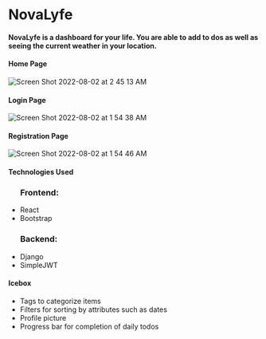 # NovaLyfe

<h4>NovaLyfe is a dashboard for your life. You are able to add to dos as well as seeing the current weather in your location.</h4>


<h4>Home Page</h4>

![Screen Shot 2022-08-02 at 2 45 13 AM](https://user-images.githubusercontent.com/96600690/182309553-c79b641e-717c-418c-b057-41c0149498c6.png)

<h4>Login Page</h4>

![Screen Shot 2022-08-02 at 1 54 38 AM](https://user-images.githubusercontent.com/96600690/182302054-22be5dab-a793-46d3-acc5-2c7d98b27c36.png)

<h4>Registration Page</h4>

![Screen Shot 2022-08-02 at 1 54 46 AM](https://user-images.githubusercontent.com/96600690/182302052-150ce8db-b9c2-47ac-88b4-8b116d03514e.png)

<h4>Technologies Used</h4>
<ul>
<h3>Frontend:</h3>
<li>React</li>
<li>Bootstrap</li>

<h3>Backend:</h3>
<li>Django</li>
<li>SimpleJWT</li>

</ul>

<h4>Icebox</h4>
<ul>
<li>Tags to categorize items</li>
<li>Filters for sorting by attributes such as dates</li>
<li>Profile picture</li>
<li>Progress bar for completion of daily todos</li>
</ul>



